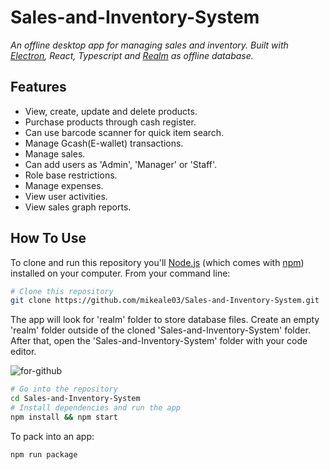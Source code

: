 # Sales-and-Inventory-System

*An offline desktop app for managing sales and inventory. Built with [Electron](https://github.com/atom/electron), React, Typescript and [Realm](https://github.com/realm) as offline database.*

## Features

- View, create, update and delete products.
- Purchase products through cash register.
- Can use barcode scanner for quick item search.
- Manage Gcash(E-wallet) transactions.
- Manage sales.
- Can add users as 'Admin', 'Manager' or 'Staff'.
- Role base restrictions.
- Manage expenses.
- View user activities.
- View sales graph reports.

## How To Use

To clone and run this repository you'll [Node.js](https://nodejs.org/en/download/) (which comes with [npm](https://www.npmjs.com/)) installed on your computer. From your command line:

``` bash
# Clone this repository
git clone https://github.com/mikeale03/Sales-and-Inventory-System.git
```
The app will look for 'realm' folder to store database files. Create an empty 'realm' folder outside of the cloned 'Sales-and-Inventory-System' folder. After that, open the 'Sales-and-Inventory-System' folder with your code editor.

![for-github](https://github.com/user-attachments/assets/301ccd12-4daa-4571-81ff-9e88e55a13f9)

``` bash
# Go into the repository
cd Sales-and-Inventory-System
# Install dependencies and run the app
npm install && npm start
```

To pack into an app:

``` shell
npm run package
```
